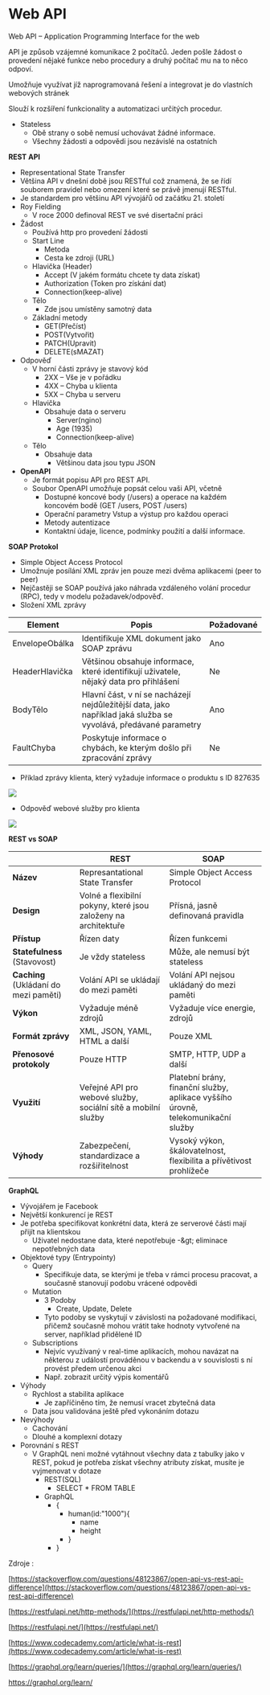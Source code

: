 # Web API

Web API – Application Programming Interface for the web

API je způsob vzájemné komunikace 2 počítačů. Jeden pošle žádost o provedení nějaké funkce nebo procedury a druhý počítač mu na to něco odpoví.

Umožňuje využívat jíž naprogramovaná řešení a integrovat je do vlastních webových stránek

Slouží k rozšíření funkcionality a automatizaci určitých procedur.

- Stateless
  - Obě strany o sobě nemusí uchovávat žádné informace.
  - Všechny žádosti a odpovědi jsou nezávislé na ostatních

**REST API**

- Representational State Transfer
- Většina API v dnešní době jsou RESTful což znamená, že se řídí souborem pravidel nebo omezení které se právě jmenují RESTful.
- Je standardem pro většinu API vývojářů od začátku 21. století
- Roy Fielding
  - V roce 2000 definoval REST ve své disertační práci
- Žádost
  - Používá http pro provedení žádosti
  - Start Line
    - Metoda
    - Cesta ke zdroji (URL)
  - Hlavička (Header)
    - Accept (V jakém formátu chcete ty data získat)
    - Authorization (Token pro získání dat)
    - Connection(keep-alive)
  - Tělo
    - Zde jsou umístěny samotný data
  - Základní metody
    - GET(Přečíst)
    - POST(Vytvořit)
    - PATCH(Upravit)
    - DELETE(sMAZAT)
- Odpověď
  - V horní části zprávy je stavový kód
    - 2XX – Vše je v pořádku
    - 4XX – Chyba u klienta
    - 5XX – Chyba u serveru
  - Hlavička
    - Obsahuje data o serveru
      - Server(ngino)
      - Age (1935)
      - Connection(keep-alive)
  - Tělo
    - Obsahuje data
      - Většinou data jsou typu JSON
- **OpenAPI**
  - Je formát popisu API pro REST API.
  - Soubor OpenAPI umožňuje popsát celou vaši API, včetně
    - Dostupné koncové body (/users) a operace na každém koncovém bodě (GET /users, POST /users)
    - Operační parametry Vstup a výstup pro každou operaci
    - Metody autentizace
    - Kontaktní údaje, licence, podmínky použití a další informace.

**SOAP Protokol**

- Simple Object Access Protocol
- Umožnuje posílání XML zpráv jen pouze mezi dvěma aplikacemi (peer to peer)
- Nejčastěji se SOAP používá jako náhrada vzdáleného volání procedur (RPC), tedy v modelu požadavek/odpověď.
- Složení XML zprávy

| **Element** | **Popis** | **Požadované** |
| --- | --- | --- |
| EnvelopeObálka | Identifikuje XML dokument jako SOAP zprávu | Ano |
| HeaderHlavička | Většinou obsahuje informace, které identifikují uživatele, nějaký data pro přihlášení | Ne |
| BodyTělo | Hlavní část, v ní se nacházejí nejdůležitější data, jako například jaká služba se vyvolává, předávané parametry | Ano |
| FaultChyba | Poskytuje informace o chybách, ke kterým došlo při zpracování zprávy | Ne |

- Příklad zprávy klienta, který vyžaduje informace o produktu s ID 827635

![](RackMultipart20220506-1-p6m60g_html_7b6981a928485810.png)

- Odpověď webové služby pro klienta

![](RackMultipart20220506-1-p6m60g_html_9c3ecf7f987dbe36.png)

**REST vs SOAP**

|   | **REST** | **SOAP** |
| --- | --- | --- |
| **Název** | Represantational State Transfer | Simple Object Access Protocol |
| **Design** | Volné a flexibilní pokyny, které jsou založeny na architektuře | Přísná, jasně definovaná pravidla |
| **Přístup** | Řízen daty | Řízen funkcemi |
| **Statefulness** (Stavovost) | Je vždy stateless | Může, ale nemusí být stateless |
| **Caching** (Ukládaní do mezi paměti) | Volání API se ukládají do mezi paměti | Volání API nejsou ukládaný do mezi paměti |
| **Výkon** | Vyžaduje méně zdrojů | Vyžaduje více energie, zdrojů |
| **Formát zprávy** | XML, JSON, YAML, HTML a další | Pouze XML |
| **Přenosové protokoly** | Pouze HTTP | SMTP, HTTP, UDP a další |
| **Využití** | Veřejné API pro webové služby, sociální sítě a mobilní služby | Platební brány, finanční služby, aplikace vyššího úrovně, telekomunikační služby |
| **Výhody** | Zabezpečení, standardizace a rozšiřitelnost | Vysoký výkon, škálovatelnost, flexibilita a přívětivost prohlížeče |

**GraphQL**

- Vývojářem je Facebook
- Největší konkurencí je REST
- Je potřeba specifikovat konkrétní data, která ze serverové části mají přijít na klientskou
  - Uživatel nedostane data, které nepotřebuje -\&gt; eliminace nepotřebných data
- Objektové typy (Entrypointy)
  - Query
    - Specifikuje data, se kterými je třeba v rámci procesu pracovat, a současně stanovují podobu vrácené odpovědi
  - Mutation
    - 3 Podoby
      - Create, Update, Delete
    - Tyto podoby se vyskytují v závislosti na požadované modifikaci, přičemž současně mohou vrátit take hodnoty vytvořené na server, například přidělené ID
  - Subscriptions
    - Nejvíc využívaný v real-time aplikacích, mohou navázat na některou z událostí prováděnou v backendu a v souvislosti s ní provést předem určenou akci
    - Např. zobrazit určitý výpis komentářů
- Výhody
  - Rychlost a stabilita aplikace
    - Je zapříčiněno tím, že nemusí vracet zbytečná data
  - Data jsou validována ještě před vykonáním dotazu
- Nevýhody
  - Cachování
  - Dlouhé a komplexní dotazy
- Porovnání s REST
  - V GraphQL neni možné vytáhnout všechny data z tabulky jako v REST, pokud je potřeba získat všechny atributy získat, musíte je vyjmenovat v dotaze
    - REST(SQL)
      - SELECT \* FROM TABLE
    - GraphQL
      - {
        - human(id:&quot;1000&quot;){
            - name
            - height
        - }
      - }

Zdroje :

[https://stackoverflow.com/questions/48123867/open-api-vs-rest-api-difference](https://stackoverflow.com/questions/48123867/open-api-vs-rest-api-difference)

[https://restfulapi.net/http-methods/](https://restfulapi.net/http-methods/)

[https://restfulapi.net/](https://restfulapi.net/)

[https://www.codecademy.com/article/what-is-rest](https://www.codecademy.com/article/what-is-rest)

[https://graphql.org/learn/queries/](https://graphql.org/learn/queries/)

https://graphql.org/learn/